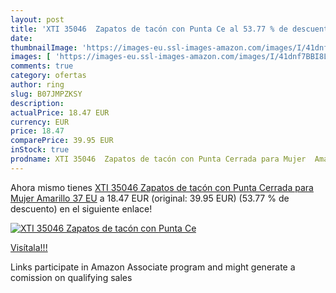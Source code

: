 ```yaml
---
layout: post
title: 'XTI 35046  Zapatos de tacón con Punta Ce al 53.77 % de descuento'
date: 
thumbnailImage: 'https://images-eu.ssl-images-amazon.com/images/I/41dnf7BBI8L._SL200_.jpg'
images: [ 'https://images-eu.ssl-images-amazon.com/images/I/41dnf7BBI8L._SL200_.jpg' ]
comments: true
category: ofertas
author: ring
slug: B07JMPZKSY
description:
actualPrice: 18.47 EUR
currency: EUR
price: 18.47
comparePrice: 39.95 EUR
inStock: true
prodname: XTI 35046  Zapatos de tacón con Punta Cerrada para Mujer  Amarillo  37 EU
---
```


Ahora mismo tienes [XTI 35046  Zapatos de tacón con Punta Cerrada para Mujer  Amarillo  37 EU](https://www.amazon.es/dp/B07JMPZKSY/?tag=tolees-21) a 18.47 EUR (original: 39.95 EUR) (53.77 %  de descuento) en el siguiente enlace!

[![XTI 35046  Zapatos de tacón con Punta Ce](https://images-eu.ssl-images-amazon.com/images/I/41dnf7BBI8L._SL200_.jpg)](https://www.amazon.es/dp/B07JMPZKSY/?tag=tolees-21)

[Visítala!!!](https://www.amazon.es/dp/B07JMPZKSY/?tag=tolees-21)

Links participate in Amazon Associate program and might generate a comission on qualifying sales
